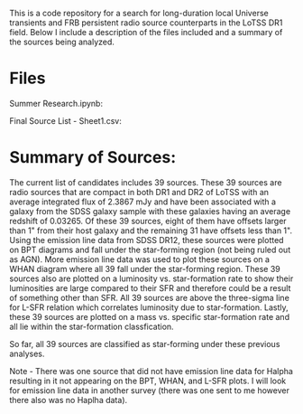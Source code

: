 This is a code repository for a search for long-duration local Universe transients and FRB persistent radio source counterparts in the LoTSS DR1 field. Below I include a description of the files included and a summary of the sources being analyzed. 

# Files

Summer Research.ipynb:  

Final Source List - Sheet1.csv: 

# Summary of Sources:

The current list of candidates includes 39 sources. These 39 sources are radio sources that are compact in both DR1 and DR2 of LoTSS with an average integrated flux of 2.3867 mJy and have been associated with a galaxy from the SDSS galaxy sample with these galaxies having an average redshift of 0.03265. Of these 39 sources, eight of them have offsets larger than 1" from their host galaxy and the remaining 31 have offsets less than 1". Using the emission line data from SDSS DR12, these sources were plotted on BPT diagrams and fall under the star-forming region (not being ruled out as AGN). More emission line data was used to plot these sources on a WHAN diagram where all 39 fall under the star-forming region. These 39 sources also are plotted on a luminosity vs. star-formation rate to show their luminosities are large compared to their SFR and therefore could be a result of something other than SFR. All 39 sources are above the three-sigma line for L-SFR relation which correlates luminosity due to star-formation. Lastly, these 39 sources are plotted on a mass vs. specific star-formation rate and all lie within the star-formation classfication.

So far, all 39 sources are classified as star-forming under these previous analyses. 

Note - There was one source that did not have emission line data for Halpha resulting in it not appearing on the BPT, WHAN, and L-SFR plots. I will look for emission line data in another survey (there was one sent to me however there also was no Haplha data).

